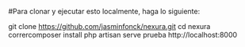 #Para clonar y ejecutar esto localmente, haga lo siguiente:

git clone https://github.com/jasminfonck/nexura.git
cd nexura
corrercomposer install
php artisan serve
prueba http://localhost:8000
